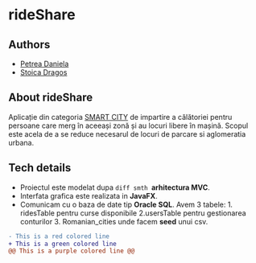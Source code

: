 # rideShare

## Authors
- [Petrea Daniela](https://github.com/Daniela-Petrea)
- [Stoica Dragos](https://github.com/StoicaDragos2001)

## About rideShare

  Aplicație din categoria [SMART CITY](https://iasismartcity.ro/) de impartire a călătoriei pentru persoane care merg în aceeași zonă și au locuri libere în mașină. Scopul este acela de a se reduce necesarul de locuri de parcare si aglomeratia urbana. 

## Tech details

  - Proiectul este modelat dupa ```diff smth ```**arhitectura MVC**.
  - Interfata grafica este realizata in **JavaFX**.
  - Comunicam cu o baza de date tip **Oracle SQL**. Avem 3 tabele: 1. ridesTable pentru curse disponibile 2.usersTable pentru gestionarea conturilor 3. Romanian_cities unde facem **seed** unui csv.
  
```diff
- This is a red colored line
+ This is a green colored line
@@ This is a purple colored line @@
```
